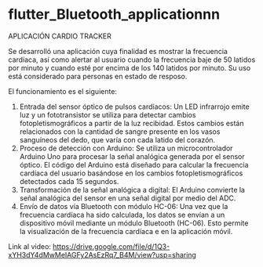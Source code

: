 # flutter_Bluetooth_applicationnn

APLICACIÓN CARDIO TRACKER

Se desarrolló una aplicación cuya finalidad es mostrar la frecuencia cardíaca,
así como alertar al usuario cuando la frecuencia baje de 50 latidos por minuto 
y cuando esté por encima de los 140 latidos por minuto. Su uso está considerado 
para personas en estado de resposo. 

El funcionamiento es el siguiente:
1. Entrada del sensor óptico de pulsos cardíacos: Un LED infrarrojo emite luz 
y un fototransistor se utiliza para detectar cambios fotopletismográficos a partir de
la luz recibidad. Estos cambios están relacionados con la cantidad de sangre presente 
en los vasos sanguíneos del dedo, que varía con cada latido del corazón.
2. Proceso de detección con Arduino: Se utiliza un microcontrolador Arduino Uno para 
procesar la señal analógica generada por el sensor óptico. El código del Arduino 
está diseñado para calcular la frecuencia cardíaca del usuario basándose en los 
cambios fotopletismográficos detectados cada 15 segundos. 
3. Transformación de la señal analógica a digital: El Arduino convierte la señal 
analógica del sensor en una señal digital por medio del ADC. 
4. Envío de datos vía Bluetooth con módulo HC-06: Una vez que la frecuencia 
cardíaca ha sido calculada, los datos se envían a un dispositivo móvil mediante 
un módulo Bluetooth (HC-06). Esto permite la visualización de la frecuencia cardíaca e
en la aplicación móvil.

Link al video: https://drive.google.com/file/d/1Q3-xYH3dY4dMwMeIAGFy2AsEzRq7_B4M/view?usp=sharing